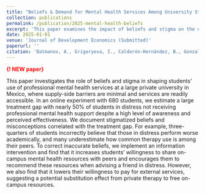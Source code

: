 ```yaml
---
title: "Beliefs & Demand for Mental Health Services Among University Students"
collection: publications
permalink: /publication/2025-mental-health-beliefs
excerpt: 'This paper examines the impact of beliefs and stigma on the use of mental health services among university students in Mexico.'
date: 2025-01-01
venue: 'Journal of Development Economics (Submitted)'
paperurl: ''
citation: 'Batmanov, A., Grigoryeva, I., Calderón-Hernández, B., Gonzalez-Tellez, R., & Guardiola, A. (2025). &quot;Beliefs & Demand for Mental Health Services Among University Students.&quot; Journal of Development Economics. (Submitted).'
---
```


<span style="color: red; font-weight: bold;">{! NEW paper}</span>

This paper investigates the role of beliefs and stigma in shaping students’ use of professional mental health services at a large private university in Mexico, where supply-side barriers are minimal and services are readily accessible. In an online experiment with 680 students, we estimate a large treatment gap with nearly 50% of students in distress not receiving professional mental health support despite a high level of awareness and perceived effectiveness. We document stigmatized beliefs and misconceptions correlated with the treatment gap. For example, three-quarters of students incorrectly believe that those in distress perform worse academically, and many underestimate how common therapy use is among their peers. To correct inaccurate beliefs, we implement an information intervention and find that it increases students’ willingness to share on-campus mental health resources with peers and encourages them to recommend these resources when advising a friend in distress. However, we also find that it lowers their willingness to pay for external services, suggesting a potential substitution effect from private therapy to free on-campus resources.


